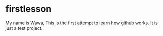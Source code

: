# firstlesson
My name is Wawa,
This is the first attempt to learn how github works.
It is just a test project.

